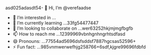 asd025adasdt54- 👋 Hi, I’m @verefaadse
- 👀 I’m interested in ...
- 🌱 I’m currently learning ...33fg54477447
- 💞️ I’m looking to collaborate on ...wer63252hkjmjmgfbgfb
- 📫 How to reach me ...12399969vbnhgnhngrhtsdfasd
- 😄 Pronouns: ...77554ad5696dsfsddsf7887hgcsas52596+
- ⚡ Fun fact: ...985vnmwerwefhjg258766+6sdf,kjgre99696fdbfd
<!---65wercxvsdf GitHub profile.gr
You can click the Preview link to take a look at 45your changfsd2662dgr4
99gbvcv
525603vcf
nbbn66362
